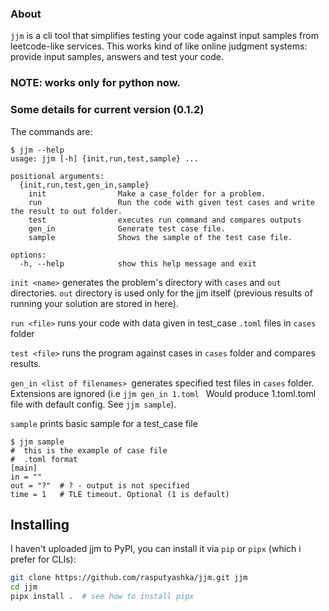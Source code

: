 ### About
`jjm` is a cli tool that simplifies testing your code against input samples from leetcode-like services. This works kind of like online judgment systems: provide input samples, answers and test your code. 

### NOTE: works only for python now.

### Some details for current version (0.1.2)
The commands are:
```
$ jjm --help
usage: jjm [-h] {init,run,test,sample} ...

positional arguments:
  {init,run,test,gen_in,sample}
    init                Make a case_folder for a problem.
    run                 Run the code with given test cases and write the result to out folder.
    test                executes run command and compares outputs
    gen_in              Generate test case file.
    sample              Shows the sample of the test case file.

options:
  -h, --help            show this help message and exit

```
`init <name>` generates the problem's directory with `cases` and `out` directories. `out` directory is used only for the jjm itself (previous results of running your solution are stored in here).

`run <file>` runs your code with data given in test_case `.toml` files in `cases` folder

`test <file>` runs the program against cases in `cases` folder and compares results.

`gen_in <list of filenames> `generates specified test files in `cases` folder. Extensions are ignored (i.e `jjm gen_in 1.toml ` Would produce 1.toml.toml file with default config. See `jjm sample`).

`sample` prints basic sample for a test_case file

```
$ jjm sample
#  this is the example of case file
#  .toml format
[main]
in = ""
out = "?"  # ? - output is not specified
time = 1   # TLE timeout. Optional (1 is default) 
```

## Installing
I haven't uploaded jjm to PyPI, you can install it via `pip` or `pipx` (which i prefer for CLIs):
```sh
git clone https://github.com/rasputyashka/jjm.git jjm
cd jjm
pipx install .  # see how to install pipx
```
